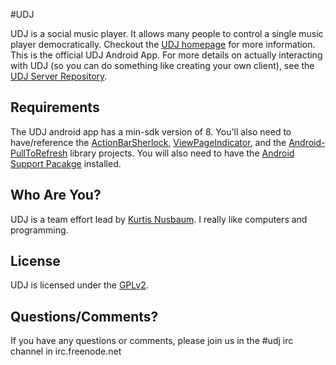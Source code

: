 #UDJ

UDJ is a social music player. It allows many people to control
a single music player democratically. Checkout the
[UDJ homepage][home] for more information. This is the official
UDJ Android App. For more details on actually interacting with
UDJ (so you can do something like creating your own client), see the [UDJ Server Repository][server].

## Requirements
The UDJ android app has a min-sdk version of 8. You'll also need to have/reference the
[ActionBarSherlock][abs], [ViewPageIndicator][vpi], and the [Android-PullToRefresh][aptr] library projects. You will also need to have
the [Android Support Pacakge][asp] installed.


## Who Are You?

UDJ is a team effort lead by [Kurtis Nusbaum][kln].
I really like computers and programming.

## License
UDJ is licensed under the [GPLv2][gpl].

## Questions/Comments?

If you have any questions or comments, please join us in the 
\#udj irc channel in irc.freenode.net

[home]:https://www.udjplayer.com
[server]:https://github.com/udj/UDJ-Server
[kln]:https://github.com/klnusbaum/
[gpl]:https://github.com/udj/UDJ-Android-Client/blob/master/LICENSE
[abs]:http://actionbarsherlock.com/
[vpi]:http://viewpagerindicator.com/
[asp]:http://developer.android.com/sdk/compatibility-library.html
[aptr]:https://github.com/chrisbanes/Android-PullToRefresh
